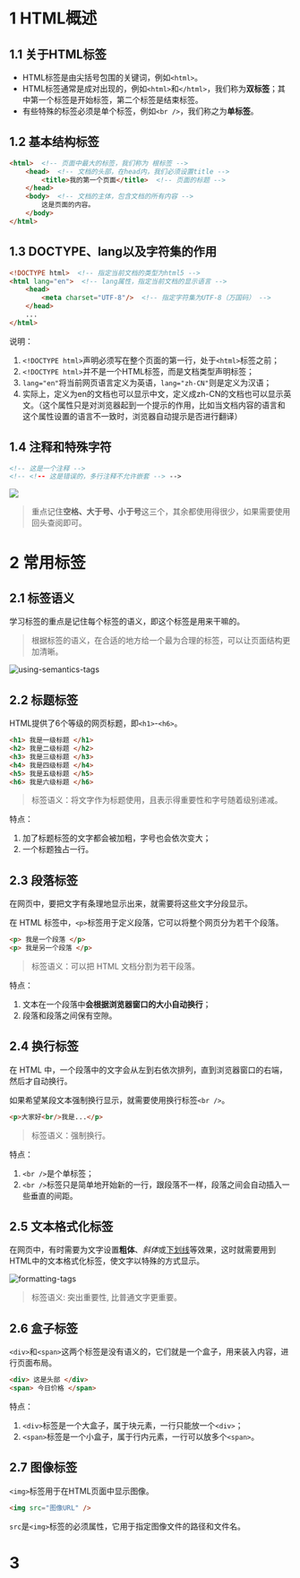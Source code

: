 # 1 HTML概述

## 1.1 关于HTML标签

* HTML标签是由尖括号包围的关键词，例如`<html>`。
* HTML标签通常是成对出现的，例如`<html>`和`</html>`，我们称为**双标签**；其中第一个标签是开始标签，第二个标签是结束标签。
* 有些特殊的标签必须是单个标签，例如`<br />`，我们称之为**单标签**。

## 1.2 基本结构标签

```html
<html>  <!-- 页面中最大的标签，我们称为 根标签 -->
    <head>  <!-- 文档的头部，在head内，我们必须设置title -->
        <title>我的第一个页面</title>  <!-- 页面的标题 -->
    </head>
    <body>  <!-- 文档的主体，包含文档的所有内容 -->
        这是页面的内容。
    </body>
</html>
```

## 1.3 DOCTYPE、lang以及字符集的作用

```html
<!DOCTYPE html>  <!-- 指定当前文档的类型为html5 -->
<html lang="en">  <!-- lang属性，指定当前文档的显示语言 -->
    <head>
        <meta charset="UTF-8"/>  <!-- 指定字符集为UTF-8（万国码） -->
    </head>
    ...
</html>
```

说明：

1. `<!DOCTYPE html>`声明必须写在整个页面的第一行，处于`<html>`标签之前；
2. `<!DOCTYPE html>`并不是一个HTML标签，而是文档类型声明标签；
3. `lang="en"`将当前网页语言定义为英语，`lang="zh-CN"`则是定义为汉语；
4. 实际上，定义为en的文档也可以显示中文，定义成zh-CN的文档也可以显示英文。（这个属性只是对浏览器起到一个提示的作用，比如当文档内容的语言和这个属性设置的语言不一致时，浏览器自动提示是否进行翻译）

## 1.4 注释和特殊字符

```html
<!-- 这是一个注释 -->
<!-- <!-- 这是错误的，多行注释不允许嵌套 --> -->
```

![](./images/html-special-chars.png)

> 重点记住**空格、大于号、小于号**这三个，其余都使用得很少，如果需要使用回头查阅即可。

# 2 常用标签

## 2.1 标签语义

学习标签的重点是记住每个标签的语义，即这个标签是用来干嘛的。

> 根据标签的语义，在合适的地方给一个最为合理的标签，可以让页面结构更加清晰。

![using-semantics-tags](./images/using-semantics-tags.png)

## 2.2 标题标签

HTML提供了6个等级的网页标题，即`<h1>`-`<h6>`。

```html
<h1> 我是一级标题 </h1>
<h2> 我是二级标题 </h2>
<h3> 我是三级标题 </h3>
<h4> 我是四级标题 </h4>
<h5> 我是五级标题 </h5>
<h6> 我是六级标题 </h6>
```

> 标签语义：将文字作为标题使用，且表示得重要性和字号随着级别递减。

特点：

1. 加了标题标签的文字都会被加粗，字号也会依次变大；
2. 一个标题独占一行。

## 2.3 段落标签

在网页中，要把文字有条理地显示出来，就需要将这些文字分段显示。

在 HTML 标签中，`<p>`标签用于定义段落，它可以将整个网页分为若干个段落。

```html
<p> 我是一个段落 </p>
<p> 我是另一个段落 </p>
```

>标签语义：可以把 HTML 文档分割为若干段落。

特点：

1. 文本在一个段落中**会根据浏览器窗口的大小自动换行**；
2. 段落和段落之间保有空隙。

## 2.4 换行标签

在 HTML 中，一个段落中的文字会从左到右依次排列，直到浏览器窗口的右端，然后才自动换行。

如果希望某段文本强制换行显示，就需要使用换行标签`<br />`。

```html
<p>大家好<br/>我是...</p>
```

> 标签语义：强制换行。

特点：

1. `<br />`是个单标签；
2. `<br />`标签只是简单地开始新的一行，跟段落不一样，段落之间会自动插入一些垂直的间距。

## 2.5 文本格式化标签

在网页中，有时需要为文字设置**粗体**、*斜体*或<u>下划线</u>等效果，这时就需要用到HTML中的文本格式化标签，使文字以特殊的方式显示。

![formatting-tags](./images/formatting-tags.png)

> 标签语义: 突出重要性, 比普通文字更重要。

## 2.6 盒子标签

`<div>`和`<span>`这两个标签是没有语义的，它们就是一个盒子，用来装入内容，进行页面布局。

```html
<div> 这是头部 </div>
<span> 今日价格 </span>
```

特点：

1. `<div>`标签是一个大盒子，属于块元素，一行只能放一个`<div>`；
2. `<span>`标签是一个小盒子，属于行内元素，一行可以放多个`<span>`。

## 2.7 图像标签

`<img>`标签用于在HTML页面中显示图像。

```html
<img src="图像URL" />
```

`src`是`<img>`标签的必须属性，它用于指定图像文件的路径和文件名。

# 3 

